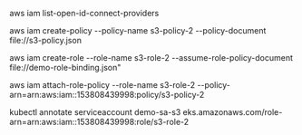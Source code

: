 aws iam list-open-id-connect-providers


aws iam create-policy --policy-name s3-policy-2 --policy-document file://s3-policy.json


aws iam create-role --role-name s3-role-2 --assume-role-policy-document file://demo-role-binding.json"


aws iam attach-role-policy --role-name s3-role-2 --policy-arn=arn:aws:iam::153808439998:policy/s3-policy-2


kubectl annotate serviceaccount demo-sa-s3 eks.amazonaws.com/role-arn=arn:aws:iam::153808439998:role/s3-role-2
